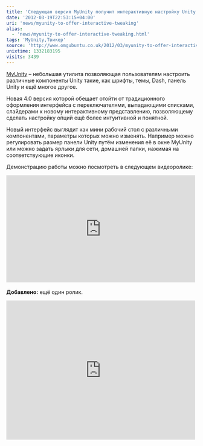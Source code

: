 ```yaml
---
title: 'Следующая версия MyUnity получит интерактивную настройку Unity'
date: '2012-03-19T22:53:15+04:00'
uri: 'news/myunity-to-offer-interactive-tweaking'
alias: 
  - 'news/myunity-to-offer-interactive-tweaking.html'
tags: 'MyUnity,Твикер'
source: 'http://www.omgubuntu.co.uk/2012/03/myunity-to-offer-interactive-tweaking-of-the-unity-desktop/'
unixtime: 1332183195
visits: 3439
---
```

[MyUnity](apps/myunity-30) – небольшая утилита позволяющая пользователям настроить различные компоненты Unity такие, как шрифты, темы, Dash, панель Unity и ещё многое другое.

Новая 4.0 версия которой обещает отойти от традиционного оформления интерфейса с переключателями, выпадающими списками, слайдерами к новому интерактивному представлению, позволяющему сделать настройку опций ещё более интуитивной и понятной.

Новый интерфейс выглядит как мини рабочий стол с различными компонентами, параметры которых можно изменять. Например можно регулировать размер панели Unity путём изменения её в окне MyUnity или можно задать ярлыки для сети, домашней папки, нажимая на соответствующие иконки.

Демонстрацию работы можно посмотреть в следующем видеоролике:

<iframe width="500" height="284" src="https://www.youtube.com/embed/AoI0GkZSwEg" frameborder="0" allowfullscreen=""></iframe> 

**Добавлено:** ещё один ролик.

<iframe width="500" height="369" src="https://www.youtube.com/embed/VDCxAx1kLPw" frameborder="0" allowfullscreen=""></iframe>
